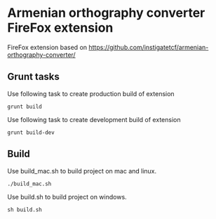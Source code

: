 # Armenian orthography converter FireFox extension

FireFox extension based on https://github.com/instigatetcf/armenian-orthography-converter/

## Grunt tasks

Use following task to create production build of extension

    grunt build

Use following task to create development build of extension

    grunt build-dev

## Build 

Use build_mac.sh to build project on mac and linux.

    ./build_mac.sh

Use build.sh to build project on windows.

    sh build.sh
